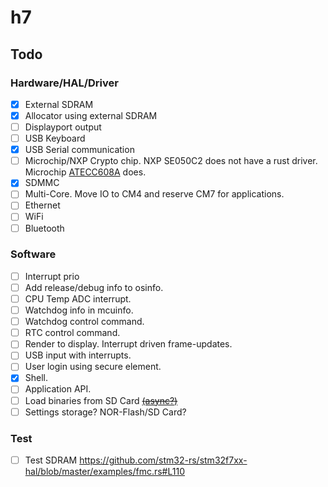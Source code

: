 # h7

## Todo

### Hardware/HAL/Driver

* [x] External SDRAM
* [x] Allocator using external SDRAM
* [ ] Displayport output
* [ ] USB Keyboard
* [x] USB Serial communication
* [ ] Microchip/NXP Crypto chip. NXP SE050C2 does not have a rust driver. Microchip [ATECC608A](https://crates.io/crates/Rusty_CryptoAuthLib) does.
* [x] SDMMC
* [ ] Multi-Core. Move IO to CM4 and reserve CM7 for applications.
* [ ] Ethernet
* [ ] WiFi
* [ ] Bluetooth

### Software

* [ ] Interrupt prio
* [ ] Add release/debug info to osinfo.
* [ ] CPU Temp ADC interrupt.
* [ ] Watchdog info in mcuinfo.
* [ ] Watchdog control command.
* [ ] RTC control command.
* [ ] Render to display. Interrupt driven frame-updates.
* [ ] USB input with interrupts.
* [ ] User login using secure element.
* [x] Shell.
* [ ] Application API.
* [ ] Load binaries from SD Card [~~(async?)~~](https://github.com/stm32-rs/stm32h7xx-hal/issues/227)
* [ ] Settings storage? NOR-Flash/SD Card?

### Test

* [ ] Test SDRAM https://github.com/stm32-rs/stm32f7xx-hal/blob/master/examples/fmc.rs#L110

